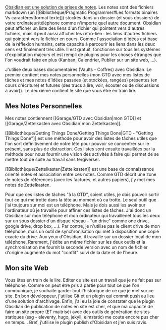 [Obsidian est une solution de prises de notes](https://help.obsidian.md/Obsidian/Obsidian).
Les notes sont des fichiers markdown (un [[Bibliothèque/Pragmatic Programmer#Les formats binaires Vs caractères|format texte]]) stockés dans un dossier (et sous dossiers) de votre ordinateur/téléphone comme n'importe quel autre document.
Obsidian peut afficher un liste des liens d'un fichier qui pointent vers d'autres fichiers, mais il peut aussi afficher les rétro-lien : les liens d'autres fichiers qui pointent vers le fichier en cours.
Comme l'association d'idées est base de la réflexion humains, cette capacité à parcourir les liens dans les deux sens est finalement très utile.
Il est gratuit, fonctionne sur tous les systèmes d'exploitation majeurs et est rempli de plugins pour les choses étranges que l'on voudrait faire en plus (Kanban, Calendrier, Publier sur un site web, ...).

J'utilise deux bases documentaires (Vaults - Coffres) avec Obsidian.
Le premier contient mes notes personnelles (mon GTD avec mes listes de tâches et mes notes d'idées passées (et stockées, rangées) présentes (en cours d'écriture) et futures (des trucs à lire, voir, écouter ou de discussions à avoir)).
Le deuxième contient le site que vous être en train lire.

## Mes Notes Personnelles

Mes notes contiennent [[Garage/GTD avec Obsidian|mon GTD]] et [[Garage/Zettelkasten avec Obsidian|mon Zettelkasten]].

[[Bibliothèque/Getting Things Done/Getting Things Done|GTD - "Getting Things Done"]] est une méthode pour avoir des listes de tâches utiles que l'on sort définitivement de notre tête pour pouvoir se concentrer sur le présent, sans plus de distraction.
Ces listes sont ensuite travaillées par la méthode pour nous fournir une vision des activités à faire qui permet de se mettre tout de suite au travail sans tergiverser.

[[Bibliothèque/Zettelkasten|Zettelkasten]] est une base de connaissance orienté notes et association entre ces notes.
Comme GTD décrit une zone de notes de références (avec les factures, et autres papiers), j'y met mes notes de Zettelkasten.

Pour que ces listes de tâches "à la GTD", soient utiles, je dois pouvoir sortir tout ce qui me trotte dans la tête au moment où ca trotte.
Le seul outil que j'ai toujours sur moi est un téléphone.
Mais je dois aussi les avoir sur l'ordinateur où je travaille pour affiner ces listes de tâches.
J'ai donc un Obsidian sur mon téléphone et mon ordinateur qui travaillenet tous les deux sur un sous dossier d'un disque réseau - "un drive" comme one drive, google drive, drop box, ...).
Par contre, je n'utilise pas le client drive de mon téléphone, mais un outil de synchronisation qui met à disposition une copie exacte du drive. Aux yeux d'Obsidian, il travaille sur un dossier local de mon téléphone.
Rarement, j'édite un même fichier sur les deux outils et la synchronisation me fournit la seconde version avec un nom de fichier d'origine augmenté du mot "conflit" suivi de la date et de l'heure.

## Mon site Web

Vous êtes en train de le lire.
Editer ce site est un travail que je ne fait pas sur téléphone.
Comme on peut être pris à partie pour tout ce que l'on communique, je souhaite garder tout l'historique de ce que je met sur ce site.
En bon développeur, j'utilise Git et un plugin qui commit push au lieu d'une solution d'archivage.
Enfin, j'ai eu la joie de constater que le plugin Obsidian de publication de notes en site est cher, et que ma capacité de faire un site propre (ET maitrisé) avec des outils de génération de sites statiques (ssg  - eleventy, hugo, jekyll, elmstatic) me coute encore pus cher en temps...
Bref, j'utilise le plugin publish d'Obisidan et j'en suis ravis.
